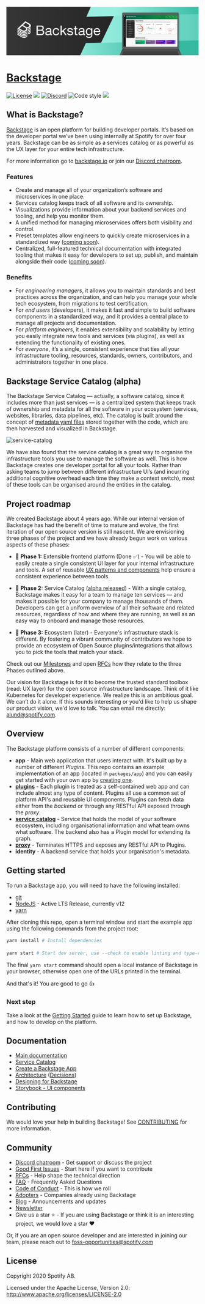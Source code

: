 ![headline](docs/headline.png)

# [Backstage](https://backstage.io)

[![License](https://img.shields.io/badge/License-Apache%202.0-blue.svg)](https://opensource.org/licenses/Apache-2.0)
![](https://github.com/spotify/backstage/workflows/Frontend%20CI/badge.svg)
[![Discord](https://img.shields.io/discord/687207715902193673)](https://discord.gg/EBHEGzX)
![Code style](https://img.shields.io/badge/code_style-prettier-ff69b4.svg)
[![](https://img.shields.io/npm/v/@backstage/core?label=Version)](https://github.com/spotify/backstage/releases)

## What is Backstage?

[Backstage](https://backstage.io/) is an open platform for building developer portals. It’s based on the developer portal we’ve been using internally at Spotify for over four years. Backstage can be as simple as a services catalog or as powerful as the UX layer for your entire tech infrastructure.

For more information go to [backstage.io](https://backstage.io) or join our [Discord chatroom](https://discord.gg/EBHEGzX).

### Features

- Create and manage all of your organization’s software and microservices in one place.
- Services catalog keeps track of all software and its ownership.
- Visualizations provide information about your backend services and tooling, and help you monitor them.
- A unified method for managing microservices offers both visibility and control.
- Preset templates allow engineers to quickly create microservices in a standardized way ([coming soon](https://github.com/spotify/backstage/milestone/11)).
- Centralized, full-featured technical documentation with integrated tooling that makes it easy for developers to set up, publish, and maintain alongside their code ([coming soon](https://github.com/spotify/backstage/milestone/15)).

### Benefits

- For _engineering managers_, it allows you to maintain standards and best practices across the organization, and can help you manage your whole tech ecosystem, from migrations to test certification.
- For _end users_ (developers), it makes it fast and simple to build software components in a standardized way, and it provides a central place to manage all projects and documentation.
- For _platform engineers_, it enables extensibility and scalability by letting you easily integrate new tools and services (via plugins), as well as extending the functionality of existing ones.
- For _everyone_, it’s a single, consistent experience that ties all your infrastructure tooling, resources, standards, owners, contributors, and administrators together in one place.

## Backstage Service Catalog (alpha)

The Backstage Service Catalog — actually, a software catalog, since it includes more than just services — is a centralized system that keeps track of ownership and metadata for all the software in your ecosystem (services, websites, libraries, data pipelines, etc). The catalog is built around the concept of [metadata yaml files](https://github.com/spotify/backstage/blob/master/docs/architecture-decisions/adr002-default-catalog-file-format.md#format) stored together with the code, which are then harvested and visualized in Backstage.

![service-catalog](https://backstage.io/blog/assets/6/header.png)

We have also found that the service catalog is a great way to organise the infrastructure tools you use to manage the software as well. This is how Backstage creates one developer portal for all your tools. Rather than asking teams to jump between different infrastructure UI’s (and incurring additional cognitive overhead each time they make a context switch), most of these tools can be organised around the entities in the catalog.

## Project roadmap

We created Backstage about 4 years ago. While our internal version of Backstage has had the benefit of time to mature and evolve, the first iteration of our open source version is still nascent. We are envisioning three phases of the project and we have already begun work on various aspects of these phases:

- 🐣 **Phase 1:** Extensible frontend platform (Done ✅) - You will be able to easily create a single consistent UI layer for your internal infrastructure and tools. A set of reusable [UX patterns and components](http://storybook.backstage.io) help ensure a consistent experience between tools.

- 🐢 **Phase 2:** Service Catalog ([alpha released](https://backstage.io/blog/2020/06/22/backstage-service-catalog-alpha)) - With a single catalog, Backstage makes it easy for a team to manage ten services — and makes it possible for your company to manage thousands of them. Developers can get a uniform overview of all their software and related resources, regardless of how and where they are running, as well as an easy way to onboard and manage those resources.

- 🐇 **Phase 3:** Ecosystem (later) - Everyone's infrastructure stack is different. By fostering a vibrant community of contributors we hope to provide an ecosystem of Open Source plugins/integrations that allows you to pick the tools that match your stack.

Check out our [Milestones](https://github.com/spotify/backstage/milestones) and open [RFCs](https://github.com/spotify/backstage/labels/rfc) how they relate to the three Phases outlined above.

Our vision for Backstage is for it to become the trusted standard toolbox (read: UX layer) for the open source infrastructure landscape. Think of it like Kubernetes for developer experience. We realize this is an ambitious goal. We can’t do it alone. If this sounds interesting or you'd like to help us shape our product vision, we'd love to talk. You can email me directly: [alund@spotify.com](mailto:alund@spotify.com).

## Overview

The Backstage platform consists of a number of different components:

- **app** - Main web application that users interact with. It's built up by a number of different _Plugins_. This repo contains an example implementation of an app (located in `packages/app`) and you can easily get started with your own app by [creating one](docs/create-an-app.md).
- [**plugins**](https://github.com/spotify/backstage/tree/master/plugins) - Each plugin is treated as a self-contained web app and can include almost any type of content. Plugins all use a common set of platform API's and reusable UI components. Plugins can fetch data either from the _backend_ or through any RESTful API exposed through the _proxy_.
- [**service catalog**](https://github.com/spotify/backstage/tree/master/packages/backend) - Service that holds the model of your software ecosystem, including organisational information and what team owns what software. The backend also has a Plugin model for extending its graph.
- [**proxy**](https://github.com/spotify/backstage/tree/master/plugins/proxy-backend) - Terminates HTTPS and exposes any RESTful API to Plugins.
- **identity** - A backend service that holds your organisation's metadata.

## Getting started

To run a Backstage app, you will need to have the following installed:

- [git](https://git-scm.com/book/en/v2/Getting-Started-Installing-Git)
- [NodeJS](https://nodejs.org/en/download/) - Active LTS Release, currently v12
- [yarn](https://classic.yarnpkg.com/en/docs/install)

After cloning this repo, open a terminal window and start the example app using the following commands from the project root:

```bash
yarn install # Install dependencies

yarn start # Start dev server, use --check to enable linting and type-checks
```

The final `yarn start` command should open a local instance of Backstage in your browser, otherwise open one of the URLs printed in the terminal.

And that's it! You are good to go 👍

### Next step

Take a look at the [Getting Started](docs/getting-started/index.md) guide to learn how to set up Backstage, and how to develop on the platform.

## Documentation

- [Main documentation](docs/README.md)
- [Service Catalog](docs/features/software-catalog/index.md)
- [Create a Backstage App](docs/getting-started/create-an-app.md)
- [Architecture](docs/overview/architecture-terminology.md) ([Decisions](docs/architecture-decisions/index.md))
- [Designing for Backstage](docs/dls/design.md)
- [Storybook - UI components](http://storybook.backstage.io)

## Contributing

We would love your help in building Backstage! See [CONTRIBUTING](CONTRIBUTING.md) for more information.

## Community

- [Discord chatroom](https://discord.gg/MUpMjP2) - Get support or discuss the project
- [Good First Issues](https://github.com/spotify/backstage/contribute) - Start here if you want to contribute
- [RFCs](https://github.com/spotify/backstage/labels/rfc) - Help shape the technical direction
- [FAQ](docs/FAQ.md) - Frequently Asked Questions
- [Code of Conduct](CODE_OF_CONDUCT.md) - This is how we roll
- [Adopters](ADOPTERS.md) - Companies already using Backstage
- [Blog](https://backstage.io/blog/) - Announcements and updates
- [Newsletter](https://mailchi.mp/spotify/backstage-community)
- Give us a star ⭐️ - If you are using Backstage or think it is an interesting project, we would love a star ❤️

Or, if you are an open source developer and are interested in joining our team, please reach out to [foss-opportunities@spotify.com ](mailto:foss-opportunities@spotify.com)

## License

Copyright 2020 Spotify AB.

Licensed under the Apache License, Version 2.0: http://www.apache.org/licenses/LICENSE-2.0
